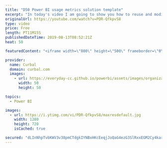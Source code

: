```yaml
---
title: "D50 Power BI usage metrics solution template"
excerpt: "In today's video I am going to show you how to reuse and modify your power bi Usage reports :)  This trick was shared by Kasper DeJonge here: https://www.kasperonbi.com/build-your-own-usage-report-with-power-bi/ and there you will find the link to Gilbert's post too. Enjoy!  You can download the pbix"
originalUrl: https://youtube.com/watch?v=PDR-QfkpvS8
type: video
price: Free
length: PT11M15S
publishedDateTime: 2019-08-13T08:52:21Z
heat: 50

featuredContent: "<iframe width=\"800\" height=\"500\" frameborder=\"0\" src=\"https://www.youtube.com/embed/PDR-QfkpvS8\" allow=\"accelerometer; autoplay; encrypted-media; gyroscope; picture-in-picture\" allowfullscreen></iframe>"

provider:
  name: Curbal
  domain: curbal.com
  images:
    - url: https://everyday-cc.github.io/powerbi/assets/images/organizations/curbal.com-50x50.jpg
      width: 50
      height: 50

topics:
  - Power BI

images:
  - url: https://i.ytimg.com/vi/PDR-QfkpvS8/maxresdefault.jpg
    width: 1280
    height: 720
    isCached: true

secured: "dLInNhpTvbKWV3v38pmCTdgkIYNBxHKcEeqjJoQaG4ezG3SlRxxEGM2Cy4karcJNhUkvp5tvxKykUcL/E4wjF93aGdQhB7b/KV+UNWDL5S+hsYMt2CXjuY7/u2WLknWb5M1X+NlUm+xvAQKwSgpCTLiJDYYoA3ioLotuXP/uSTSAzDJ3f8xAnciaNO4Gy8LD5rsyB0uh4Ix50SHl7VZMPNm24TSI0YsqVKjXprRvwvq59oimbKoYDCAaDU/2F+/buY20ZdL199T+//WhIQCY757gJ/XUoPhEWYxDOu2UpUL5z23PxstDwn4izFwyTlkGxbaGhBykdPVXy/GtWqSY5g+Z21aDfPXb+SGtNaKE1/2CEuslyExbrs0X+SVjl78Z8o1WuCNiyNh7/zxUoxSjGzYuUo2nKyldbV9kSq48fgk=;lumK7DJ6cW2cPQwfehxYUg=="
---
```


